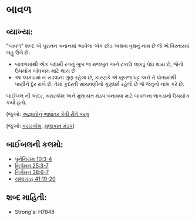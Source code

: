 # બાવળ 

## વ્યાખ્યા:

"બાવળ" શબ્દ એ પુરાતન કનાનમાં આવેલા એક છોડ અથવા વૃક્ષનું નામ છે જે એ વિસ્તારમાં બહુ ઉગે છે.

* બાવળમાંથી એક બદામી રંગનું ખુબ જ મજબુત અને ટકાઉ લાકડું પેદા થાય છે, જેનો ઉપયોગ બાંધકામ માટે થાય છે
* આ લાકડામાં ન સડવાના ગુણ રહેલા છે, કારણકે એ ખુબજ ઘટ્ટ અને તે પોતામાંથી પાણીને દુર રાખે છે. તેમાં કુદરતી સાચવણીનો ગુણધર્મ રહેલો છે જે જંતુનો નાશ કરે છે.

બાઈબલ ની અંદર, કરારકોશ અને મુલાકાત મંડપ બનાવવા માટે બાવળના લાકડાનો ઉપયોગ કર્યો હતો.

(જુઓ: [અજ્ઞાતોનું ભાષાંતર કેવી રીતે કરવું](rc://gu/ta/man/translate/translate-unknown)

(જુઓં: [કરારકોશ](../kt/arkofthecovenant.md), [મુલાકાત મંડપ](../kt/tabernacle.md))

## બાઈબલની કલમો: 

* [પુર્નનિયમ 10:3-4](rc://gu/tn/help/deu/10/03)
* [નિર્ગમન 25:3-7](rc://gu/tn/help/exo/25/03)
* [નિર્ગમન 38:6-7](rc://gu/tn/help/exo/38/06)
* [યશાયાહ 41:19-20](rc://gu/tn/help/isa/41/19)

## શબ્દ માહિતી: 

* Strong's: H7848
